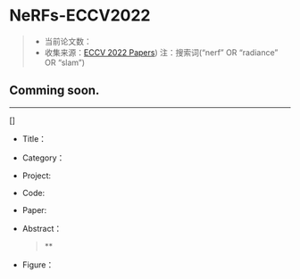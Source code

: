 # NeRFs-ECCV2022

> - 当前论文数：
> - 收集来源：[ECCV 2022 Papers](https://openaccess.thecvf.com/ICCV2021?day=all))  注：搜索词(“nerf” OR “radiance” OR “slam”)







## Comming soon.



---

[] 

- Title：

- Category：

- Project: 

- Code: 

- Paper: 

- Abstract：

  > **

- Figure：
